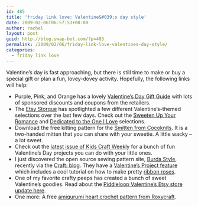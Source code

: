 ```yaml
---
id: 485
title: 'friday link love: Valentine&#039;s day style'
date: 2009-02-06T06:57:53+00:00
author: rachel
layout: post
guid: http://blog.swap-bot.com/?p=485
permalink: /2009/02/06/friday-link-love-valentines-day-style/
categories:
  - friday link love
---
```

Valentine&#8217;s day is fast approaching, but there is still time to make or buy a special gift or plan a fun, lovey-dovey activity. Hopefully, the following links will help:

  * Purple, Pink, and Orange has a lovely [Valentine&#8217;s Day Gift Guide](http://www.purplepinkandorange.com/giftguide/) with lots of sponsored discounts and coupons from the retailers.
  * The [Etsy Storque](http://www.etsy.com/storque/) has spotlighted a few different Valentine&#8217;s-themed selections over the last few days. Check out the [Sweeten Up Your Romance](http://www.etsy.com/storque/spotlight/etsy-finds-sweeten-up-your-romance-3345/) and [Dedicated to the One I Love](http://www.etsy.com/storque/spotlight/etsy-finds-dedicated-to-the-one-i-love-3346/) selections.
  * Download the free kitting pattern for the [Smitten from Cocoknits](http://cocoknits.com/knit/garments/accessories/smitten.html). It is a two-handed mitten that you can share with your sweetie. A little wacky &#8211; a lot sweet.
  * Check out the [latest issue of Kids Craft Weekly](http://www.kidscraftweekly.com/hearts_issue.html) for a bunch of fun Valentine&#8217;s Day projects you can do with your little ones.
  * I just discovered the open source sewing pattern site, [Burda Style](http://www.burdastyle.com/), recently via the [Craft: blog](http://blog.craftzine.com/). They have a [Valentine&#8217;s Project feature](http://www.burdastyle.com/blog/show/812) which includes a cool tutorial on how to make pretty [ribbon roses](http://www.burdastyle.com/howtos/show/1684).
  * One of my favorite crafty peeps has created a bunch of sweet Valentine&#8217;s goodies. Read about the [Piddleloop Valentine&#8217;s Etsy store update here](http://piddleloop.com/blog/entry/valentine-update/).
  * One more: A free [amigurumi heart crochet pattern from Roxycraft](http://www.roxycraft.com/crochet_hearts.htm).